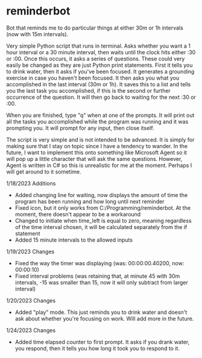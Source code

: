 # reminderbot
Bot that reminds me to do particular things at either 30m or 1h intervals (now with 15m intervals).

Very simple Python script that runs in terminal. Asks whether you want a 1 hour interval or a 30 minute interval, then waits until the clock hits either :30 or :00.
Once this occurs, it asks a series of questions. These could very easily be changed as they are just Python print statements.
First it tells you to drink water, then it asks if you've been focused. It generates a grounding exercise in case you haven't been focused.
It then asks you what you accomplished in the last interval (30m or 1h). 
It saves this to a list and tells you the last task you accomplished, if this is the second or further occurrence of the question.
It will then go back to waiting for the next :30 or :00.

When you are finished, type "q" when at one of the prompts. It will print out all the tasks you accomplished while the program was running and it was prompting you.
It will prompt for any input, then close itself.

The script is very simple and is not intended to be advanced. It is simply for making sure that I stay on topic since I have a tendency to wander.
In the future, I want to implement this onto something like Microsoft Agent so it will pop up a little character that will ask the same questions.
However, Agent is written in C# so this is unrealistic for me at the moment. Perhaps I will get around to it sometime.
  
1/18/2023 Additions  
- Added changing line for waiting, now displays the amount of time the program has been running and how long until next reminder  
- Fixed icon, but it only works from C:/Programming/reminderbot. At the moment, there doesn't appear to be a workaround  
- Changed to initiate when time_left is equal to zero, meaning regardless of the time interval chosen, it will be calculated separately from the if statement
- Added 15 minute intervals to the allowed inputs  
  
1/19/2023 Changes  
- Fixed the way the timer was displaying (was: 00:00:00.40200, now: 00:00:10)  
- Fixed interval problems (was retaining that, at minute 45 with 30m intervals, -15 was smaller than 15, now it will only subtract from larger interval)  
  
1/20/2023 Changes  
- Added "play" mode. This just reminds you to drink water and doesn't ask about whether you're focusing on work. Will add more in the future.
  
1/24/2023 Changes  
- Added time elapsed counter to first prompt. It asks if you drank water, you respond, then it tells you how long it took you to respond to it.  
